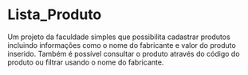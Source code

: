 # Lista_Produto
Um projeto da faculdade simples que possibilita cadastrar produtos incluindo informações como o nome do fabricante e valor do produto inserido. Também é possível consultar o produto através do código do produto ou filtrar usando o nome do fabricante.
